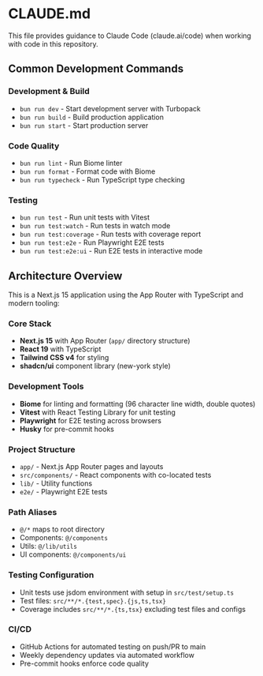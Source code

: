# CLAUDE.md

This file provides guidance to Claude Code (claude.ai/code) when working with code in this repository.

## Common Development Commands

### Development & Build
- `bun run dev` - Start development server with Turbopack
- `bun run build` - Build production application
- `bun run start` - Start production server

### Code Quality
- `bun run lint` - Run Biome linter
- `bun run format` - Format code with Biome
- `bun run typecheck` - Run TypeScript type checking

### Testing
- `bun run test` - Run unit tests with Vitest
- `bun run test:watch` - Run tests in watch mode
- `bun run test:coverage` - Run tests with coverage report
- `bun run test:e2e` - Run Playwright E2E tests
- `bun run test:e2e:ui` - Run E2E tests in interactive mode

## Architecture Overview

This is a Next.js 15 application using the App Router with TypeScript and modern tooling:

### Core Stack
- **Next.js 15** with App Router (`app/` directory structure)
- **React 19** with TypeScript
- **Tailwind CSS v4** for styling
- **shadcn/ui** component library (new-york style)

### Development Tools
- **Biome** for linting and formatting (96 character line width, double quotes)
- **Vitest** with React Testing Library for unit testing
- **Playwright** for E2E testing across browsers
- **Husky** for pre-commit hooks

### Project Structure
- `app/` - Next.js App Router pages and layouts
- `src/components/` - React components with co-located tests
- `lib/` - Utility functions
- `e2e/` - Playwright E2E tests

### Path Aliases
- `@/*` maps to root directory
- Components: `@/components`
- Utils: `@/lib/utils`
- UI components: `@/components/ui`

### Testing Configuration
- Unit tests use jsdom environment with setup in `src/test/setup.ts`
- Test files: `src/**/*.{test,spec}.{js,ts,tsx}`
- Coverage includes `src/**/*.{ts,tsx}` excluding test files and configs

### CI/CD
- GitHub Actions for automated testing on push/PR to main
- Weekly dependency updates via automated workflow
- Pre-commit hooks enforce code quality